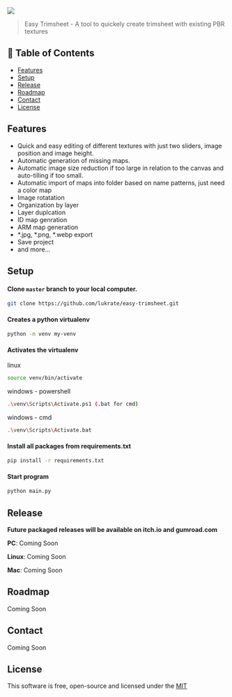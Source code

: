 
<img src="https://sepafo.ch/assets/easy-trimsheet/easy_trim_sheet-1706121511.webp" />

> Easy Trimsheet - A tool to quickely create trimsheet with existing PBR textures

## 🚩 Table of Contents

- [Features](#-features)
- [Setup](#-setup)
- [Release](#-release)
- [Roadmap](#-roadmap)
- [Contact](#-contact)
- [License](#-license)




## Features

* Quick and easy editing of different textures with just two sliders, image position and image height.
* Automatic generation of missing maps.
* Automatic image size reduction if too large in relation to the canvas and auto-tilling if too small.
* Automatic import of maps into folder based on name patterns, just need a color map
* Image rotatation
* Organization by layer
* Layer duplcation
* ID map genration
* ARM map generation
* *.jpg, *.png, *.webp export
* Save project
* and more...

## Setup

#### Clone `master` branch to your local computer. 

```sh
git clone https://github.com/lukrate/easy-trimsheet.git
```

#### Creates a python virtualenv

```sh
python -m venv my-venv
```

#### Activates the virtualenv

linux
```sh
source venv/bin/activate
```
windows - powershell
```sh
.\venv\Scripts\Activate.ps1 (.bat for cmd)
```
windows - cmd
```sh
.\venv\Scripts\Activate.bat
```
#### Install all packages from requirements.txt
```sh
pip install -r requirements.txt
```
#### Start program
```sh
python main.py
```

## Release

**Future packaged releases will be available on itch.io and gumroad.com**

**PC**: Coming Soon

**Linux**: Coming Soon

**Mac**: Coming Soon

## Roadmap
Coming Soon

## Contact
Coming Soon


## License

This software is free, open-source and licensed under the [MIT](https://github.com/nhn/tui.editor/blob/master/LICENSE)
